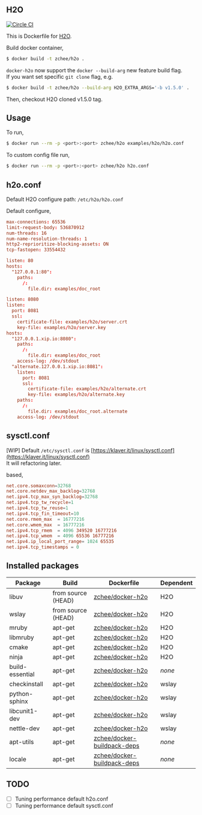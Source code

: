 ## H2O
[![Circle CI](https://circleci.com/gh/zchee/docker-h2o.svg?style=svg)](https://circleci.com/gh/zchee/docker-h2o)  

This is Dockerfile for [H2O](https://github.com/h2o/h2o).

Build docker container,

```bash
$ docker build -t zchee/h2o .
```

`docker-h2o` now support the `docker --build-arg` new feature build flag.  
If you want set specific `git clone` flag, e.g.

```bash
$ docker build -t zchee/h2o --build-arg H2O_EXTRA_ARGS='-b v1.5.0' .
```
Then, checkout H2O cloned v1.5.0 tag.

## Usage

To run,

```bash
$ docker run --rm -p <port>:<port> zchee/h2o examples/h2o/h2o.conf
```

To custom config file run,

```bash
$ docker run --rm -p <port>:<port> zchee/h2o h2o.conf
```

## h2o.conf
Default H2O configure path: `/etc/h2o/h2o.conf`

Default configure, 

```conf
max-connections: 65536
limit-request-body: 536870912
num-threads: 16
num-name-resolution-threads: 1
http2-reprioritize-blocking-assets: ON
tcp-fastopen: 33554432

listen: 80
hosts:
  "127.0.0.1:80":
    paths:
      /:
        file.dir: examples/doc_root

listen: 8080
listen:
  port: 8081
  ssl:
    certificate-file: examples/h2o/server.crt
    key-file: examples/h2o/server.key
hosts:
  "127.0.0.1.xip.io:8080":
    paths:
      /:
        file.dir: examples/doc_root
    access-log: /dev/stdout
  "alternate.127.0.0.1.xip.io:8081":
    listen:
      port: 8081
      ssl:
        certificate-file: examples/h2o/alternate.crt
        key-file: examples/h2o/alternate.key
    paths:
      /:
        file.dir: examples/doc_root.alternate
    access-log: /dev/stdout
```

## sysctl.conf

[WIP] Default `/etc/sysctl.conf` is [https://klaver.it/linux/sysctl.conf](https://klaver.it/linux/sysctl.conf)  
It will refactoring later.

based, 
```conf
net.core.somaxconn=32768
net.core.netdev_max_backlog=32768
net.ipv4.tcp_max_syn_backlog=32768
net.ipv4.tcp_tw_recycle=1
net.ipv4.tcp_tw_reuse=1
net.ipv4.tcp_fin_timeout=10
net.core.rmem_max  = 16777216
net.core.wmem_max  = 16777216
net.ipv4.tcp_rmem  = 4096 349520 16777216
net.ipv4.tcp_wmem  = 4096 65536 16777216
net.ipv4.ip_local_port_range= 1024 65535
net.ipv4.tcp_timestamps = 0
```

## Installed packages

| Package         | Build              | Dockerfile                                                                    | Dependent |
|-----------------|--------------------|-------------------------------------------------------------------------------|-----------|
| libuv           | from source (HEAD) | [zchee/docker-h2o](https://github.com/zchee/docker-h2o)                       | H2O       |
| wslay           | from source (HEAD) | [zchee/docker-h2o](https://github.com/zchee/docker-h2o)                       | H2O       |
| mruby           | apt-get            | [zchee/docker-h2o](https://github.com/zchee/docker-h2o)                       | H2O       |
| libmruby        | apt-get            | [zchee/docker-h2o](https://github.com/zchee/docker-h2o)                       | H2O       |
| cmake           | apt-get            | [zchee/docker-h2o](https://github.com/zchee/docker-h2o)                       | H2O       |
| ninja           | apt-get            | [zchee/docker-h2o](https://github.com/zchee/docker-h2o)                       | H2O       |
| build-essential | apt-get            | [zchee/docker-h2o](https://github.com/zchee/docker-h2o)                       | *none*    |
| checkinstall    | apt-get            | [zchee/docker-h2o](https://github.com/zchee/docker-h2o)                       | wslay     |
| python-sphinx   | apt-get            | [zchee/docker-h2o](https://github.com/zchee/docker-h2o)                       | wslay     |
| libcunit1-dev   | apt-get            | [zchee/docker-h2o](https://github.com/zchee/docker-h2o)                       | wslay     |
| nettle-dev      | apt-get            | [zchee/docker-h2o](https://github.com/zchee/docker-h2o)                       | wslay     |
| apt-utils       | apt-get            | [zchee/docker-buildpack-deps](https://github.com/zchee/docker-buildpack-deps) | *none*    |
| locale          | apt-get            | [zchee/docker-buildpack-deps](https://github.com/zchee/docker-buildpack-deps) | *none*    |

## TODO

- [ ] Tuning performance default h2o.conf
- [ ] Tuning performance default sysctl.conf

